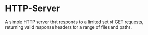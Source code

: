 # HTTP-Server
A simple HTTP server that responds to a limited set of GET requests, returning valid response headers for a range of files and paths.
